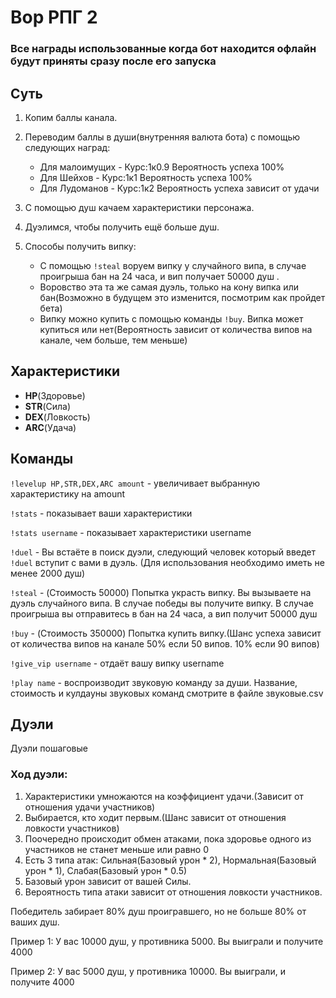 # Вор РПГ 2

### Все награды использованные когда бот находится офлайн будут приняты сразу после его запуска

## Суть

1. Копим баллы канала.
2. Переводим баллы в души(внутренняя валюта бота) с помощью следующих наград:
    * Для малоимущих - Курс:1к0.9 Вероятность успеха 100%
    * Для Шейхов - Курс:1к1 Вероятность успеха 100%
    * Для Лудоманов - Курс:1к2 Вероятность успеха зависит от удачи
    
4. С помощью душ качаем характеристики персонажа.
5. Дуэлимся, чтобы получить ещё больше душ.
6. Способы получить випку:
   * С помощью `!steal` воруем випку у случайного випа, в случае проигрыша бан на 24 часа, и вип получает 50000 душ .
   * Воровство эта та же самая дуэль, только на кону випка или бан(Возможно в будущем это изменится, посмотрим как пройдет бета)
   * Випку можно купить с помощью команды `!buy`. Випка может купиться или нет(Вероятность зависит от количества випов на канале, чем больше, тем меньше)

## Характеристики
* **HP**(Здоровье)
* **STR**(Сила)
* **DEX**(Ловкость)
* **ARC**(Удача)

## Команды

`!levelup HP,STR,DEX,ARC amount` - увеличивает выбранную характеристику на amount 

`!stats` - показывает ваши характеристики

`!stats username` - показывает характеристики username

`!duel` - Вы встаёте в поиск дуэли, следующий человек который введет `!duel` вступит с вами в дуэль. (Для использования необходимо иметь не менее 2000 душ)

`!steal` - (Стоимость 50000) Попытка украсть випку. Вы вызываете на дуэль случайного випа.
В случае победы вы получите випку. В случае проигрыша вы отправитесь в бан на 24 часа, а вип получит 50000 душ

`!buy` - (Стоимость 350000) Попытка купить випку.(Шанс успеха зависит от количества випов на канале 50% если 50 випов. 10% если 90 випов)

`!give_vip username` - отдаёт вашу випку username

`!play name` - воспроизводит звуковую команду за души. Название, стоимость и кулдауны звуковых команд смотрите в файле звуковые.csv

## Дуэли
Дуэли пошаговые

### Ход дуэли:
1. Характеристики умножаются на коэффициент удачи.(Зависит от отношения удачи участников)
2. Выбирается, кто ходит первым.(Шанс зависит от отношения ловкости участников)
3. Поочередно происходит обмен атаками, пока здоровье одного из участников не станет меньше или равно 0
4. Есть 3 типа атак: Сильная(Базовый урон * 2), Нормальная(Базовый урон * 1), Слабая(Базовый урон * 0.5)
5. Базовый урон зависит от вашей Силы.
6. Вероятность типа атаки зависит от отношения ловкости участников.


Победитель забирает 80% душ проигравшего, но не больше 80% от ваших душ.

Пример 1: У вас 10000 душ, у противника 5000. Вы выиграли и получите 4000

Пример 2: У вас 5000 душ, у противника 10000. Вы выиграли, и получите 4000
